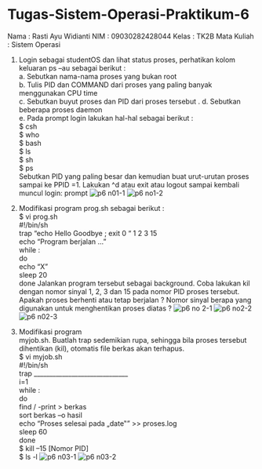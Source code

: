 # Tugas-Sistem-Operasi-Praktikum-6

Nama : Rasti Ayu Widianti
NIM : 09030282428044
Kelas : TK2B
Mata Kuliah : Sistem Operasi

1. Login sebagai studentOS dan lihat status proses, perhatikan kolom keluaran ps –au sebagai 
berikut :  
a. Sebutkan nama-nama proses yang bukan root  
b. Tulis PID dan COMMAND dari proses yang paling banyak menggunakan CPU time  
c. Sebutkan buyut proses dan PID dari proses tersebut . 
d. Sebutkan beberapa proses daemon  
e. Pada prompt login lakukan hal-hal sebagai berikut :  
$ csh   
$ who  
$ bash  
$ ls  
$ sh  
$ ps  
Sebutkan PID yang paling besar dan kemudian buat urut-urutan proses sampai ke PPID =1. 
Lakukan ^d atau exit atau logout sampai kembali muncul login: prompt
![p6 n01-1](https://github.com/user-attachments/assets/7ae5099e-c578-467e-9a4d-896b80ec4eef)
![p6 no1-2](https://github.com/user-attachments/assets/85d0a47f-bdaa-4085-9a5a-aa6b545e403d)

2. Modifikasi program prog.sh sebagai berikut :  
$ vi prog.sh  
#!/bin/sh  
trap “echo Hello Goodbye ; exit 0 “  1  2  3  15  
echo “Program berjalan …”  
while :  
do  
echo “X”  
sleep 20  
done 
Jalankan program tersebut sebagai background.  Coba lakukan kil dengan nomor sinyal 1, 2, 3 
dan 15 pada nomor PID proses tersebut.  Apakah proses berhenti atau tetap berjalan ? Nomor 
sinyal berapa yang digunakan untuk menghentikan proses diatas ?
![p6 no 2-1](https://github.com/user-attachments/assets/f8a93568-db77-428b-9ac4-cb80b3b4ac2c)
![p6 no2-2](https://github.com/user-attachments/assets/e75238c6-f213-42a7-a9d8-ec81433bb423)
![p6 n02-3](https://github.com/user-attachments/assets/91d6aa5b-5545-4376-94d2-e75e8d7a6ec7)

3. Modifikasi program  
myjob.sh. Buatlah trap sedemikian rupa, sehingga bila proses tersebut dihentikan (kil), otomatis 
file berkas akan terhapus.  
$ vi myjob.sh  
#!/bin/sh  
trap ______________________________  
i=1  
while :  
do  
find / -print > berkas  
sort berkas –o hasil  
echo “Proses selesai pada „date‟” >> proses.log  
sleep 60  
done  
$ kill –15 [Nomor PID]  
$ ls -l
![p6 n03-1](https://github.com/user-attachments/assets/edf5cb33-1304-4a07-9f67-317c303fd47f)
![p6 n03-2](https://github.com/user-attachments/assets/62e3708c-d7fd-4d47-8b57-1de3b7f28c46)
